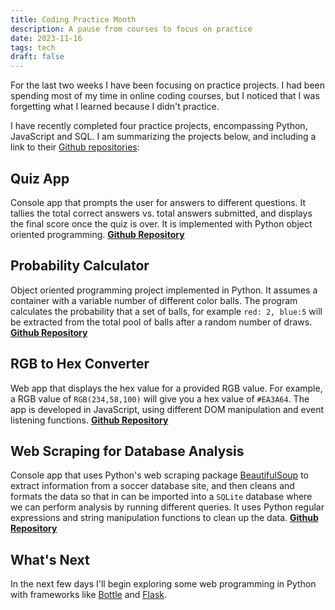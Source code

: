 ```yaml
---
title: Coding Practice Month 
description: A pause from courses to focus on practice
date: 2023-11-16
tags: tech
draft: false
---
```


For the last two weeks I have been focusing on practice projects. I had been spending most of my time in online coding courses, but I noticed that I was forgetting what I learned because I didn't practice.

I have recently completed four practice projects, encompassing Python, JavaScript and SQL. I am summarizing the projects below, and including a link to their [Github repositories](https://github.com/mariobox?tab=repositories):

## Quiz App

Console app that prompts the user for answers to different questions. It tallies the total correct answers vs. total answers submitted, and displays the final score once the quiz is over. It is implemented with Python object oriented programming.
**[Github Repository](https://github.com/mariobox/python-oop-quiz)**

## Probability Calculator

Object oriented programming project implemented in Python. It assumes a container with a variable number of different color balls. The program calculates the probability that a set of balls, for example `red: 2, blue:5` will be extracted from the total pool of balls after a random number of draws.
**[Github Repository](https://github.com/mariobox/random-balls)**

## RGB to Hex Converter

Web app that displays the hex value for a provided RGB value. For example, a RGB value of `RGB(234,58,100)` will give you a hex value of `#EA3A64`.
The app is developed in JavaScript, using different DOM manipulation and event listening functions.
**[Github Repository](https://github.com/mariobox/rgb-to-hex)**

## Web Scraping for Database Analysis

Console app that uses Python's web scraping package [BeautifulSoup](https://beautiful-soup-4.readthedocs.io/en/latest/) to extract information from a soccer database site, and then cleans and formats the data so that in can be imported into a `SQLite` database where we can perform analysis by running different queries. It uses Python regular expressions and string manipulation functions to clean up the data.
**[Github Repository](https://github.com/mariobox/bs4-and-sql)**

## What's Next

In the next few days I'll begin exploring some web programming in Python with frameworks like [Bottle](https://bottlepy.org/docs/dev/) and [Flask](https://flask.palletsprojects.com/en/3.0.x/).
